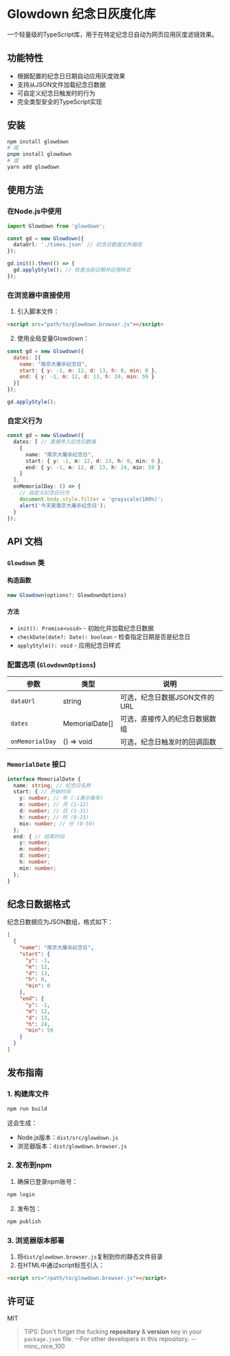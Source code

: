 # Glowdown 纪念日灰度化库

一个轻量级的TypeScript库，用于在特定纪念日自动为网页应用灰度滤镜效果。

## 功能特性

- 根据配置的纪念日日期自动应用灰度效果
- 支持从JSON文件加载纪念日数据
- 可自定义纪念日触发时的行为
- 完全类型安全的TypeScript实现

## 安装

```bash
npm install glowdown
# 或
pnpm install glowdown
# 或
yarn add glowdown
```

## 使用方法

### 在Node.js中使用

```typescript
import Glowdown from 'glowdown';

const gd = new Glowdown({ 
  dataUrl: './times.json' // 纪念日数据文件路径
});

gd.init().then(() => {
  gd.applyStyle(); // 检查当前日期并应用样式
});
```

### 在浏览器中直接使用

1. 引入脚本文件：
```html
<script src="path/to/glowdown.browser.js"></script>
```

2. 使用全局变量Glowdown：
```javascript
const gd = new Glowdown({
  dates: [{
    name: "南京大屠杀纪念日",
    start: { y: -1, m: 12, d: 13, h: 0, min: 0 },
    end: { y: -1, m: 12, d: 13, h: 24, min: 59 }
  }]
});

gd.applyStyle();
```

### 自定义行为

```typescript
const gd = new Glowdown({
  dates: [ // 直接传入纪念日数据
    {
      name: "南京大屠杀纪念日",
      start: { y: -1, m: 12, d: 13, h: 0, min: 0 },
      end: { y: -1, m: 12, d: 13, h: 24, min: 59 }
    }
  ],
  onMemorialDay: () => {
    // 自定义纪念日行为
    document.body.style.filter = 'grayscale(100%)';
    alert('今天是南京大屠杀纪念日');
  }
});
```

## API 文档

### `Glowdown` 类

#### 构造函数
```typescript
new Glowdown(options?: GlowdownOptions)
```

#### 方法
- `init(): Promise<void>` - 初始化并加载纪念日数据
- `checkDate(date?: Date): boolean` - 检查指定日期是否是纪念日
- `applyStyle(): void` - 应用纪念日样式

### 配置选项 (`GlowdownOptions`)

| 参数 | 类型 | 说明 |
|------|------|------|
| `dataUrl` | string | 可选，纪念日数据JSON文件的URL |
| `dates` | MemorialDate[] | 可选，直接传入的纪念日数据数组 |
| `onMemorialDay` | () => void | 可选，纪念日触发时的回调函数 |

### `MemorialDate` 接口

```typescript
interface MemorialDate {
  name: string; // 纪念日名称
  start: { // 开始时间
    y: number; // 年 (-1表示每年)
    m: number; // 月 (1-12)
    d: number; // 日 (1-31)
    h: number; // 时 (0-23)
    min: number; // 分 (0-59)
  };
  end: { // 结束时间
    y: number;
    m: number;
    d: number;
    h: number;
    min: number;
  };
}
```

## 纪念日数据格式

纪念日数据应为JSON数组，格式如下：

```json
[
  {
    "name": "南京大屠杀纪念日",
    "start": {
      "y": -1,
      "m": 12,
      "d": 13,
      "h": 0,
      "min": 0
    },
    "end": {
      "y": -1,
      "m": 12,
      "d": 13,
      "h": 24,
      "min": 59
    }
  }
]
```

## 发布指南

### 1. 构建库文件

```bash
npm run build
```

这会生成：
- Node.js版本：`dist/src/glowdown.js`
- 浏览器版本：`dist/glowdown.browser.js`

### 2. 发布到npm

1. 确保已登录npm账号：
```bash
npm login
```

2. 发布包：
```bash
npm publish
```

### 3. 浏览器版本部署

1. 将`dist/glowdown.browser.js`复制到你的静态文件目录
2. 在HTML中通过script标签引入：
```html
<script src="/path/to/glowdown.browser.js"></script>
```

## 许可证

MIT


> TIPS:
> Don't forget the fucking **repository** & **version** key in your `package.json` file.
> --For other developers in this repository.
> --minc_nice_100
